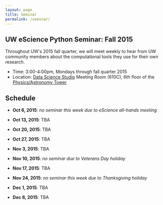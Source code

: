 ```yaml
---
layout: page
title: Seminar
permalink: /seminar/
---
```


## UW eScience Python Seminar: Fall 2015

Throughout UW's 2015 fall quarter, we will meet weekly to hear from UW
community members about the computational tools they use for their own
research.

- Time: 3:00-4:00pm, Mondays through fall quarter 2015
- Location: [Data Science Studio](http://escience.washington.edu/dss) Meeting Room (610C), 6th floor of the [Physics/Astronomy Tower](http://uw.edu/maps/?pat)


## Schedule

- **Oct 6, 2015**: *no seminar this week due to eScience all-hands meeting*

- **Oct 13, 2015**: TBA

- **Oct 20, 2015**: TBA

- **Oct 27, 2015**: TBA

- **Nov 3, 2015**: TBA

- **Nov 10, 2015**: *no seminar due to Veterans Day holiday*

- **Nov 17, 2015**: TBA

- **Nov 24, 2015**: *no seminar this week due to Thanksgiving holiday*

- **Dec 1, 2015**: TBA

- **Dec 8, 2015**: TBA
